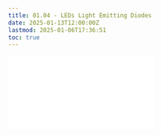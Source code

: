 ```yaml
---
title: 01.04 - LEDs Light Emitting Diodes
date: 2025-01-13T12:00:00Z
lastmod: 2025-01-06T17:36:51
toc: true
---
```


![Link to included file content](../../../../electronics/leds.md)
